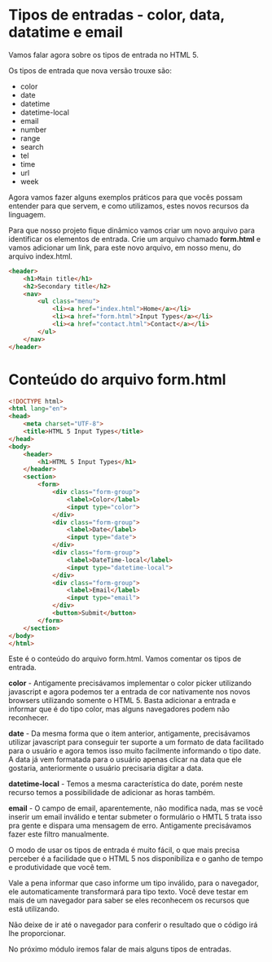 # Tipos de entradas - color, data, datatime e email

Vamos falar agora sobre os tipos de entrada no HTML 5.

Os tipos de entrada que nova versão trouxe são:

* color
* date
* datetime
* datetime-local
* email
* number
* range
* search
* tel
* time
* url
* week

Agora vamos fazer alguns exemplos práticos para que vocês possam entender para que servem, e como utilizamos, estes novos recursos da linguagem.

Para que nosso projeto fique dinâmico vamos criar um novo arquivo para identificar os elementos de entrada. Crie um arquivo chamado **form.html** e vamos adicionar um link, para este novo arquivo, em nosso menu, do arquivo index.html.

```html
<header>
    <h1>Main title</h1>
    <h2>Secondary title</h2>
    <nav>
        <ul class="menu">
            <li><a href="index.html">Home</a></li>
            <li><a href="form.html">Input Types</a></li>
            <li><a href="contact.html">Contact</a></li>
        </ul>
    </nav>
</header>
```

# Conteúdo do arquivo form.html

```html
<!DOCTYPE html>
<html lang="en">
<head>
    <meta charset="UTF-8">
    <title>HTML 5 Input Types</title>
</head>
<body>
    <header>
        <h1>HTML 5 Input Types</h1>
    </header>
    <section>
        <form>
            <div class="form-group">
                <label>Color</label>
                <input type="color">
            </div>
            <div class="form-group">
                <label>Date</label>
                <input type="date">
            </div>
            <div class="form-group">
                <label>DateTime-local</label>
                <input type="datetime-local">
            </div>
            <div class="form-group">
                <label>Email</label>
                <input type="email">
            </div>
            <button>Submit</button>
        </form>
    </section>
</body>
</html>
```

Este é o conteúdo do arquivo form.html. Vamos comentar os tipos de entrada.

**color** - Antigamente precisávamos implementar o color picker utilizando javascript e agora podemos ter a entrada de cor nativamente nos novos browsers utilizando somente o HTML 5. Basta adicionar a entrada e informar que é do tipo color, mas alguns navegadores podem não reconhecer.

**date** - Da mesma forma que o item anterior, antigamente, precisávamos utilizar javascript para conseguir ter suporte a um formato de data facilitado para o usuário e agora temos isso muito facilmente informando o tipo date. A data já vem formatada para o usuário apenas clicar na data que ele gostaria, anteriormente o usuário precisaria digitar a data.

**datetime-local** - Temos a mesma característica do date, porém neste recurso temos a possibilidade de adicionar as horas também.

**email** - O campo de email, aparentemente, não modifica nada, mas se você inserir um email inválido e tentar submeter o formulário o HMTL 5 trata isso pra gente e dispara uma mensagem de erro. Antigamente precisávamos fazer este filtro manualmente.

O modo de usar os tipos de entrada é muito fácil, o que mais precisa perceber é a facilidade que o HTML 5 nos disponibiliza e o ganho de tempo e produtividade que você tem.

Vale a pena informar que caso informe um tipo inválido, para o navegador, ele automaticamente transformará para tipo texto. Você deve testar em mais de um navegador para saber se eles reconhecem os recursos que está utilizando.

Não deixe de ir até o navegador para conferir o resultado que o código irá lhe proporcionar.

No próximo módulo iremos falar de mais alguns tipos de entradas.